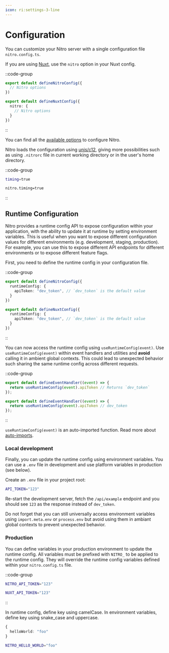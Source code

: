 ```yaml
---
icon: ri:settings-3-line
---
```


# Configuration

You can customize your Nitro server with a single configuration file `nitro.config.ts`.

If you are using [Nuxt](https://nuxt.com), use the `nitro` option in your Nuxt config.

::code-group
```ts [nitro.config.ts]
export default defineNitroConfig({
  // Nitro options
})
```

```ts [nuxt.config.ts]
export default defineNuxtConfig({
  nitro: {
    // Nitro options
  }
})
```
::

You can find all the [available options](/config) to configure Nitro.

Nitro loads the configuration using [unjs/c12](https://github.com/unjs/c12), giving more  possibilities such as using `.nitrorc` file in current working directory or in the user's home directory.

::code-group
```bash [.nitrorc]
timing=true
```
```bash [.nuxtrc]
nitro.timing=true
```
::

## Runtime Configuration

Nitro provides a runtime config API to expose configuration within your application, with the ability to update it at runtime by setting environment variables. This is useful when you want to expose different configuration values for different environments (e.g. development, staging, production). For example, you can use this to expose different API endpoints for different environments or to expose different feature flags.

First, you need to define the runtime config in your configuration file.

::code-group
```ts [nitro.config.ts]
export default defineNitroConfig({
  runtimeConfig: {
    apiToken: "dev_token", // `dev_token` is the default value
  }
})
```

```ts [nuxt.config.ts]
export default defineNuxtConfig({
  runtimeConfig: {
    apiToken: "dev_token", // `dev_token` is the default value
  }
})
```
::

You can now access the runtime config using `useRuntimeConfig(event)`.  Use `useRuntimeConfig(event)` within event handlers and utilities and **avoid** calling it in ambient global contexts. This could lead to unexpected behavior such sharing the same runtime config across different requests.

::code-group
```ts [api/example.get.ts (nitro)]
export default defineEventHandler((event) => {
  return useRuntimeConfig(event).apiToken // Returns `dev_token`
});
```

```ts [server/api/example.get.ts (nuxt)]
export default defineEventHandler((event) => {
  return useRuntimeConfig(event).apiToken // dev_token
});
```
::

`useRuntimeConfig(event)` is an auto-imported function. Read more about [auto-imports](/guide/auto-imports).

### Local development

Finally, you can update the runtime config using environment variables. You can use a `.env` file in development and use platform variables in production (see below).

Create an `.env` file in your project root:

```bash [.env]
API_TOKEN="123"
```

Re-start the development server, fetch the `/api/example` endpoint and you should see `123` as the response instead of `dev_token`.

Do not forget that you can still universally access environment variables using `import.meta.env` or `process.env` but avoid using them in ambiant global contexts to prevent unexpected behavior.

### Production

You can define variables in your production environment to update the runtime config. All variables must be prefixed with `NITRO_` to be applied to the runtime config. They will override the runtime config variables defined within your `nitro.config.ts` file.

::code-group
```bash [.env (nitro)]
NITRO_API_TOKEN="123"
```

```bash [.env (nuxt)]
NUXT_API_TOKEN="123"
```
::

In runtime config, define key using camelCase. In environment variables, define key using snake_case and uppercase.

```ts
{
  helloWorld: "foo"
}
```

```bash
NITRO_HELLO_WORLD="foo"
```

